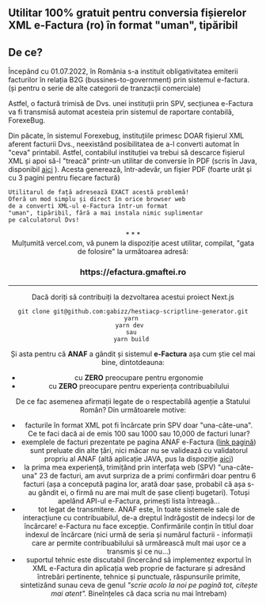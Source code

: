 
## Utilitar 100% gratuit pentru conversia fișierelor XML e-Factura (ro) în format "uman", tipăribil

  

## De ce?

  Începând cu 01.07.2022, în România s-a instituit obligativitatea emiterii facturilor în relația B2G (bussines-to-government) prin sistemul e-factura. (și pentru o serie de alte categorii de tranzacții comerciale)
  
Astfel, o factură trimisă de Dvs. unei instituții prin SPV, secțiunea e-Factura va fi transmisă automat acesteia prin sistemul de raportare contabilă, ForexeBug.

Din păcate, în sistemul Forexebug, instituțiile primesc DOAR fișierul XML aferent facturii Dvs., neexistând posibilitatea de a-l converti automat în "ceva" printabil. Astfel, contabilul instituției va trebui să descarce fișierul XML și apoi să-l "treacă" printr-un utilitar de conversie în PDF (scris în Java, disponibil [aici](https://mfinante.gov.ro/static/10/eFactura/GenerareFactura_10112021.zip) ). Acesta generează, într-adevăr, un fișier PDF (foarte urât și cu 3 pagini pentru fiecare factură)


    Utilitarul de față adresează EXACT acestă problemă! 
    Oferă un mod simplu și direct în orice browser web 
    de a converti XML-ul e-Factura într-un format 
    "uman", tipăribil, fără a mai instala nimic suplimentar 
    pe calculatorul Dvs!

<center>* * *

<center>Mulțumită vercel.com, vă punem la dispoziție acest utilitar, compilat, "gata de folosire" la următoarea adresă:
<h3 align="center">https://efactura.gmaftei.ro</h3>

---
Dacă doriți să contribuiți la dezvoltarea acestui proiect Next.js

    git clone git@github.com:gabizz/hestiacp-scriptline-generator.git
    yarn 
    yarn dev  
    sau 
    yarn build 

Și asta pentru că **ANAF** a gândit și sistemul **e-Factura** așa cum știe cel mai bine, dintotdeauna: 
- cu **ZERO** preocupare pentru ergonomie
- cu **ZERO** preocupare pentru experiența contribuabilului

De ce fac asemenea afirmații legate de o respectabilă agenție a Statului Român? Din următoarele motive:

- facturile în format XML pot fi încărcate prin SPV doar "una-câte-una". Ce te faci dacă ai de emis 100 sau 1000 sau 10,000 de facturi lunar?
- exemplele de facturi prezentate pe pagina ANAF e-Factura ([link pagină](https://mfinante.gov.ro/web/efactura/informatii-tehnice)) sunt preluate din alte țări, nici măcar nu se validează cu validatorul propriu al ANAF (altă aplicație JAVA, pus la dispoziție [aici](https://mfinante.gov.ro/static/10/eFactura/duk_integrator_20220530.zip))
- la prima mea experiență, trimițând prin interfața web (SPV)  "una-câte-una" 23 de facturi, am avut surpriza de a primi confirmări doar pentru 6 facturi (așa a concepută pagina lor, arată doar șase, probabil că așa s-au gândit ei, o firmă nu are mai mult de șase clienți bugetari). Totuși apelând API-ul e-Factura, primești lista întreagă...
- tot legat de transmitere. ANAF este, în toate sistemele sale de interacțiune cu contribuabilul, de-a dreptul îndrăgostit de indecși lor de încărcare! e-Factura nu face excepție. Confirmările conțin în titlul doar indexul de încărcare (nici urmă de seria și numărul facturii - informații care ar permite contribuabilului să urmărească mult mai ușor ce a transmis și ce nu...)
- suportul tehnic este discutabil (încercând să implementez exportul în XML e-Factura din aplicația web proprie de facturare și adresând întrebări pertinente, tehnice și punctuale, răspunsurile primite, sintetizând sunau ceva de genul *"scrie acolo la noi pe pagină tot, citește mai atent".* Bineînțeles că daca scria nu mai întrebam)
